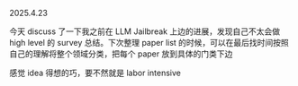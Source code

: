 2025.4.23

今天 discuss 了一下我之前在 LLM Jailbreak 上边的进展，发现自己不太会做 high level 的 survey 总结。下次整理 paper list 的时候，可以在最后找时间按照自己的理解将整个领域分类，把每个 paper 放到具体的门类下边

感觉 idea 得想的巧，要不然就是 labor intensive


